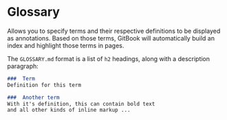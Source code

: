 # Glossary

Allows you to specify terms and their respective definitions to be displayed as annotations. Based on those terms, GitBook will automatically build an index and highlight those terms in pages.

The `GLOSSARY.md` format is a list of `h2` headings, along with a description paragraph:

```markdown
###  Term
Definition for this term

###  Another term
With it's definition, this can contain bold text
and all other kinds of inline markup ...
```
